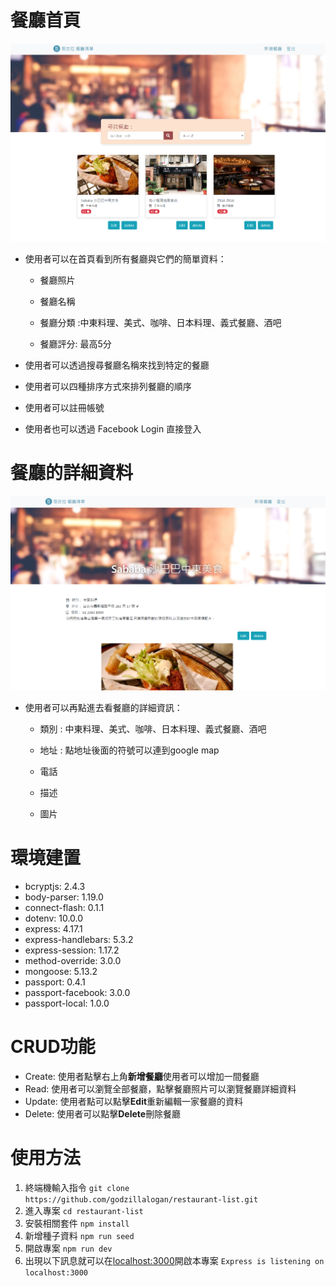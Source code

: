 
# 餐廳首頁

![餐廳首頁](/README/RestaurantIndex.PNG)

* 使用者可以在首頁看到所有餐廳與它們的簡單資料：

    * 餐廳照片

    * 餐廳名稱

    * 餐廳分類 :中東料理、美式、咖啡、日本料理、義式餐廳、酒吧

    * 餐廳評分: 最高5分

* 使用者可以透過搜尋餐廳名稱來找到特定的餐廳
* 使用者可以四種排序方式來排列餐廳的順序
* 使用者可以註冊帳號
* 使用者也可以透過 Facebook Login 直接登入

# 餐廳的詳細資料

![餐廳首頁](/README/ShowIndex.PNG)

* 使用者可以再點進去看餐廳的詳細資訊：

    * 類別 : 中東料理、美式、咖啡、日本料理、義式餐廳、酒吧

    * 地址 : 點地址後面的符號可以連到google map

    * 電話

    * 描述

    * 圖片
# 環境建置
* bcryptjs: 2.4.3
* body-parser: 1.19.0
* connect-flash: 0.1.1
* dotenv: 10.0.0
* express: 4.17.1
* express-handlebars: 5.3.2
* express-session: 1.17.2
* method-override: 3.0.0
* mongoose: 5.13.2
* passport: 0.4.1
* passport-facebook: 3.0.0
* passport-local: 1.0.0
# CRUD功能
* Create: 使用者點擊右上角**新增餐廳**使用者可以增加一間餐廳
* Read: 使用者可以瀏覽全部餐廳，點擊餐廳照片可以瀏覽餐廳詳細資料
* Update: 使用者點可以點擊**Edit**重新編輯一家餐廳的資料
* Delete: 使用者可以點擊**Delete**刪除餐廳

# 使用方法
1. 終端機輸入指令
`git clone https://github.com/godzillalogan/restaurant-list.git`
2. 進入專案
`cd restaurant-list`
3. 安裝相關套件
`npm install`
4. 新增種子資料
`npm run seed`
5. 開啟專案
`npm run dev`
6. 出現以下訊息就可以在[localhost:3000](localhost:3000)開啟本專案
`Express is listening on localhost:3000`